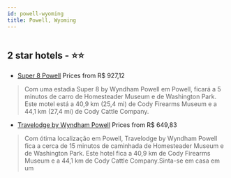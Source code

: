 ```yaml
---
id: powell-wyoming
title: Powell, Wyoming
---
```


<center><img src="https://i.travelapi.com/hotels/1000000/910000/906700/906699/75969fa3_z.jpg" alt="" /></center>


##  2 star hotels - ⭐️⭐️

-    [Super 8 Powell](https://www.hurb.com/br/aud/https://www.hurb.com/br/hotels/powell/super-8-powell-HT-BZUC?cmp=18055) Prices from R$ 927,12
   > Com uma estadia Super 8 by Wyndham Powell em Powell, ficará a 5 minutos de carro de Homesteader Museum e de Washington Park. Este motel está a 40,9 km (25,4 mi) de Cody Firearms Museum e a 44,1 km (27,4 mi) de Cody Cattle Company.
-    [Travelodge by Wyndham Powell](https://www.hurb.com/br/aud/https://www.hurb.com/br/hotels/powell/travelodge-by-wyndham-powell-HT-D9K3?cmp=18055) Prices from R$ 649,83
   > Com ótima localização em Powell, Travelodge by Wyndham Powell fica a cerca de 15 minutos de caminhada de Homesteader Museum e de Washington Park.  Este hotel fica a 40,9 km de Cody Firearms Museum e a 44,1 km de Cody Cattle Company.Sinta-se em casa em um 
